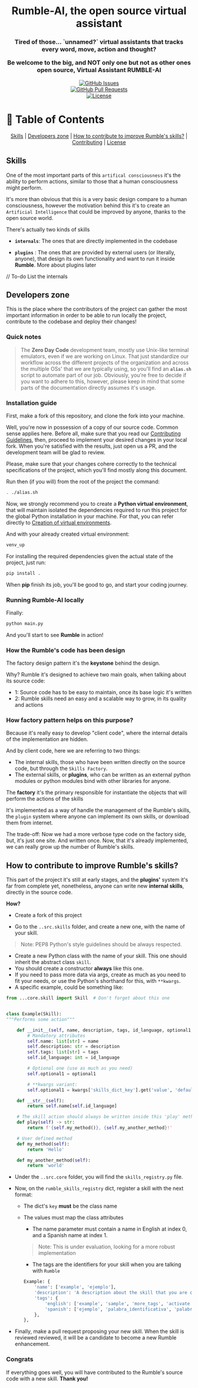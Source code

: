 <h1 align="center">Rumble-AI, the open source virtual assistant</h1>

<h3 align="center"> Tired of those... `unnamed?` virtual assistants that tracks every word, move, action and thought?

Be welcome to the big, and NOT only one but not as other ones open source, Virtual Assistant **RUMBLE-AI**
</h3>

<div align="center">

[![GitHub Issues](https://img.shields.io/github/issues/zerodaycode/Zork.svg)](https://github.com/zerodaycode/Rumble-AI/issues)</br>
[![GitHub Pull Requests](https://img.shields.io/github/issues-pr/zerodaycode/Zork.svg)](https://github.com/zerodaycode/Rumble-AI/pulls)</br>
[![License](https://img.shields.io/badge/license-MIT-blue.svg)](/LICENSE)
</div>

# 📝 Table of Contents

<div align="center">

[Skills](#skills) | [Developers zone](#developers-zone) | [How to contribute to improve Rumble's skills?](#how-to-contribute-to-improve-rumbles-skills) | [Contributing](./CONTRIBUTING.md) | [License](./LICENSE)

</div>

## Skills

One of the most important parts of this `artifical consciousness` it's the ability to perform actions, similar to those that a human consciousness might perform.

It's more than obvious that this is a very basic design compare to a human consciousness, however the motivation behind this it's to create an `Artificial Intelligence` that could be improved by anyone, thanks to the open source world.

There's actually two kinds of skills

- **`internals`**: The ones that are directly implemented in the codebase

- **`plugins`** : The ones that are provided by external users (or literally, anyone), that design its own functionality and want to run it inside **Rumble**. More about plugins later

// To-do List the internals

## Developers zone

This is the place where the contributors of the project can gather
the most important information in order to be able to run locally
the project, contribute to the codebase and deploy their changes!

### Quick notes

> The **Zero Day Code** development team, mostly use Unix-like terminal emulators, even if we are working on Linux. That just standardize our workflow across the different projects of the organization and across the multiple OSs' that we are typically using, so you'll find an **`alias.sh`** script to automate part of our job.
Obviously, you're free to decide if you want to adhere to this, however, please keep in mind that some parts of the documentation directly assumes it's usage.

### Installation guide

First, make a fork of this repository, and clone the fork into your machine.

Well, you're now in possession of a copy of our source code. Common sense applies here. Before all, make sure that you read our [Contributing Guidelines](/Rumble-AI/CONTRIBUTING.md), then, proceed to implement your desired changes in your local fork.
When you're satisfied with the results, just open us a PR, and the development team will be glad to review.

Please, make sure that your changes cohere correctly to the technical specifications of the project, which you'll find mostly along this document.

Run then (if you will) from the root of the project the command:

```bash
. ./alias.sh
```

Now, we strongly recommend you to create a **Python virtual environment**, that will maintain isolated the dependencies required to run this project for the global Python installation in your machine. For that, you can refer directly to [Creation of virtual environments](https://docs.python.org/3.11/library/venv.html#venv-def).

And with your already created virtual environment:

```bash
venv_up
```

For installing the required dependencies given the actual state of the project, just run:

```bash
pip install .
```

When **pip** finish its job, you'll be good to go, and start your coding journey.

### Running **Rumble-AI** locally

Finally:

```bash
python main.py
```

And you'll start to see **Rumble** in action!

### How the Rumble's code has been design

The factory design pattern it's the **keystone** behind the design.

Why? Rumble it's designed to achieve two main goals, when talking about its source code:

- 1: Source code has to be easy to maintain, once its base logic it's written
- 2: Rumble skills need an easy and a scalable way to grow, in its quality and actions

### How factory pattern helps on this purpose?

Because it's really easy to develop "client code", where the internal details of the implementation are hidden.

And by client code, here we are referring to two things:

- The internal skills, those who have been written directly on the source code, but through the `Skills Factory`.
- The external skills, or **plugins**, who can be written as an external python modules or python modules bind with other libraries for anyone.

The **factory** it's the primary responsible for instantiate the objects that will perform the actions of the skills

It's implemented as a way of handle the management of the Rumble's skills, the `plugin` system where anyone can implement its own skills, or download them from internet.

The trade-off: Now we had a more verbose type code on the factory side, but, it's just one site. And written once.
Now, that it's already implemented, we can really grow up the number of Rumble's skills.

## How to contribute to improve Rumble's skills?

This part of the project it's still at early stages, and the **plugins'** system it's far from complete yet, nonetheless, anyone can write new **internal skills**, directly in the source code.

**How?**

- Create a fork of this project

- Go to the `..src.skills` folder, and create a new one, with the name of your skill.

> Note: PEP8 Python's style guidelines should be always respected.

- Create a new Python class with the name of your skill. This one should inherit the abstract class `skill`.
- You should create a constructor **always** like this one.
- If you need to pass more data via args, create as much as you need to fit your needs, or use the Python's
shorthand for this, with `**kwargs`.
- A specific example, could be something like:

```python
from ...core.skill import Skill  # Don't forget about this one


class Example(Skill):
"""Performs some action"""

    def __init__(self, name, description, tags, id_language, optional1, **kwargs):
        # Mandatory attributes
        self.name: list[str] = name
        self.description: str = description
        self.tags: list[str] = tags
        self.id_language: int = id_language

        # Optional one (use as much as you need)
        self.optional1 = optional1

        # **kwargs variant:
        self.optional1 = kwargs['skills_dict_key'].get('value', 'default')

    def __str__(self):
        return self.name[self.id_language]

    # The skill action should always be written inside this 'play' method.
    def play(self) -> str:
        return f'{self.my_method()}, {self.my_another_method}!'

    # User defined method
    def my_method(self):
        return 'Hello'

    def my_another_method(self):
        return 'world'
```

- Under the `..src.core` folder, you will find the `skills_registry.py` file.
- Now, on the `rumble_skills_registry` dict, register a skill with the next format:
  - The dict's `key` **must** be the class name
  - The values must map the class attributes
    - The name parameter must contain a name in English at index 0, and a Spanish name at index 1.
    > Note: This is under evaluation, looking for a more robust implementation
    - The tags are the identifiers for your skill when you are talking with `Rumble`

    ```python
    Example: {
        'name': ['example', 'ejemplo'], 
        'description': 'A description about the skill that you are coding',
        'tags': {
            'english': ['example', 'sample', 'more_tags', 'activate skill if this word matches the detection one'],
            'spanish': ['ejemplo', 'palabra_identificativa', 'palabras_que_al_oir_Rumble_activan_la_skill'],
        },
    },
    ```
  
- Finally, make a pull request proposing your new skill. When the skill is reviewed reviewed, it will be a candidate to become a new Rumble enhancement.

### Congrats

If everything goes well, you will have contributed to the Rumble's source code with a new skill.
**Thank you!**
